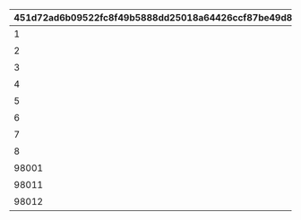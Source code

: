 |451d72ad6b09522fc8f49b5888dd25018a64426ccf87be49d8f7709355fd678d|ee6270e3bf20a33af5e10582dce025ae5fcca92c5a421d79d16160441642d182|eedded409c31d7923c37285bae441c7601e84544cd45cb90fe6c20848824952b|e819e483602b996fbccc9ada66e32d4165a5f2449ed9127c6fcb9d058541fc58|079579615e7d4573f243cfe54d513007a0b8f16000862b9178877f2c798a9cf2|8c4e1f742557f4ebed6ac23fb1e1b149f22755fa76bd3716080d48e898eae781|0f0ca7e1c8bbc2f733c9cf7440ff24e5b63f49b2e0e01b40bf048c0e543d5da1|
| --- | --- | --- | --- | --- | --- | --- |
|1|1|3|0|料理入手イベント|0|0|
|2|2|1|0|ダイス入手イベント1|0|0|
|3|2|2|0|ダイス入手イベント2|0|0|
|4|3|0|0|ターン数カウントスキップ|1|3|
|5|4|100|1|マイル+100%|0|2|
|6|5|100|1|ミニゲームマイル+100%|0|2|
|7|6|300|1|ショップ割引イベント|0|3|
|8|6|300|1|ショップ割引イベント|0|3|
|98001|3|0|0|ターン数カウントスキップ1|2|3|
|98011|3|0|0|ターン数カウントスキップ1|1|3|
|98012|3|0|0|ターン数カウントスキップ2|2|3|
